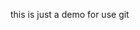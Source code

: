 this is just a demo for use git
<!-- git init
git status
git commit

git log
git show
git diff

working dir
staring eara
Repoinstory

git checkout --file
git reset

git checkout -b branch (branching)
git checkout branch
git merge 
a <==b
a merge b

git reset --soft idcommit
git reset --mixed idcommit
git reset --hard idcommit

git revert idcommit

git branch -D name branch (deleting brand)
gitignore bỏ qua commit cho file
chalk create color  -->
